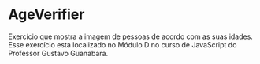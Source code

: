 # AgeVerifier
 Exercício que mostra a imagem de pessoas de acordo com as suas idades. Esse exercício esta localizado no Módulo D no curso de JavaScript do Professor Gustavo Guanabara.
